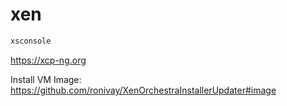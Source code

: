 # xen

```bash
xsconsole
```

https://xcp-ng.org

Install VM Image: \
https://github.com/ronivay/XenOrchestraInstallerUpdater#image

